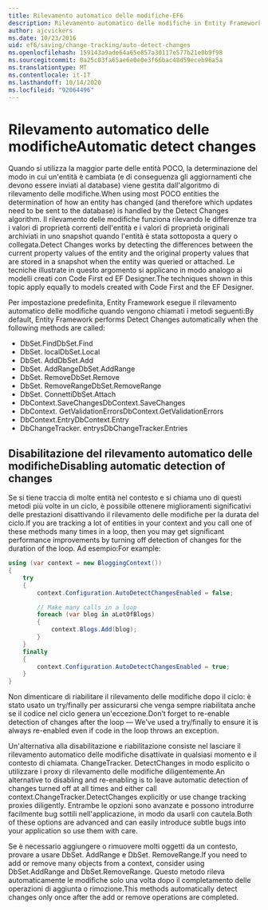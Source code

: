 ```yaml
---
title: Rilevamento automatico delle modifiche-EF6
description: Rilevamento automatico delle modifiche in Entity Framework 6
author: ajcvickers
ms.date: 10/23/2016
uid: ef6/saving/change-tracking/auto-detect-changes
ms.openlocfilehash: 159143a9ade64a65e857a30117e577b21e0b9f98
ms.sourcegitcommit: 0a25c03fa65ae6e0e0e3f66bac48d59eceb96a5a
ms.translationtype: MT
ms.contentlocale: it-IT
ms.lasthandoff: 10/14/2020
ms.locfileid: "92064496"
---
```

# <a name="automatic-detect-changes"></a><span data-ttu-id="bd36d-103">Rilevamento automatico delle modifiche</span><span class="sxs-lookup"><span data-stu-id="bd36d-103">Automatic detect changes</span></span>
<span data-ttu-id="bd36d-104">Quando si utilizza la maggior parte delle entità POCO, la determinazione del modo in cui un'entità è cambiata (e di conseguenza gli aggiornamenti che devono essere inviati al database) viene gestita dall'algoritmo di rilevamento delle modifiche.</span><span class="sxs-lookup"><span data-stu-id="bd36d-104">When using most POCO entities the determination of how an entity has changed (and therefore which updates need to be sent to the database) is handled by the Detect Changes algorithm.</span></span> <span data-ttu-id="bd36d-105">Il rilevamento delle modifiche funziona rilevando le differenze tra i valori di proprietà correnti dell'entità e i valori di proprietà originali archiviati in uno snapshot quando l'entità è stata sottoposta a query o collegata.</span><span class="sxs-lookup"><span data-stu-id="bd36d-105">Detect Changes works by detecting the differences between the current property values of the entity and the original property values that are stored in a snapshot when the entity was queried or attached.</span></span> <span data-ttu-id="bd36d-106">Le tecniche illustrate in questo argomento si applicano in modo analogo ai modelli creati con Code First ed EF Designer.</span><span class="sxs-lookup"><span data-stu-id="bd36d-106">The techniques shown in this topic apply equally to models created with Code First and the EF Designer.</span></span>  

<span data-ttu-id="bd36d-107">Per impostazione predefinita, Entity Framework esegue il rilevamento automatico delle modifiche quando vengono chiamati i metodi seguenti:</span><span class="sxs-lookup"><span data-stu-id="bd36d-107">By default, Entity Framework performs Detect Changes automatically when the following methods are called:</span></span>  

- <span data-ttu-id="bd36d-108">DbSet.Find</span><span class="sxs-lookup"><span data-stu-id="bd36d-108">DbSet.Find</span></span>  
- <span data-ttu-id="bd36d-109">DbSet. local</span><span class="sxs-lookup"><span data-stu-id="bd36d-109">DbSet.Local</span></span>  
- <span data-ttu-id="bd36d-110">DbSet. Add</span><span class="sxs-lookup"><span data-stu-id="bd36d-110">DbSet.Add</span></span>  
- <span data-ttu-id="bd36d-111">DbSet. AddRange</span><span class="sxs-lookup"><span data-stu-id="bd36d-111">DbSet.AddRange</span></span>
- <span data-ttu-id="bd36d-112">DbSet. Remove</span><span class="sxs-lookup"><span data-stu-id="bd36d-112">DbSet.Remove</span></span>  
- <span data-ttu-id="bd36d-113">DbSet. RemoveRange</span><span class="sxs-lookup"><span data-stu-id="bd36d-113">DbSet.RemoveRange</span></span>
- <span data-ttu-id="bd36d-114">DbSet. Connetti</span><span class="sxs-lookup"><span data-stu-id="bd36d-114">DbSet.Attach</span></span>  
- <span data-ttu-id="bd36d-115">DbContext.SaveChanges</span><span class="sxs-lookup"><span data-stu-id="bd36d-115">DbContext.SaveChanges</span></span>  
- <span data-ttu-id="bd36d-116">DbContext. GetValidationErrors</span><span class="sxs-lookup"><span data-stu-id="bd36d-116">DbContext.GetValidationErrors</span></span>  
- <span data-ttu-id="bd36d-117">DbContext.Entry</span><span class="sxs-lookup"><span data-stu-id="bd36d-117">DbContext.Entry</span></span>  
- <span data-ttu-id="bd36d-118">DbChangeTracker. entrys</span><span class="sxs-lookup"><span data-stu-id="bd36d-118">DbChangeTracker.Entries</span></span>  

## <a name="disabling-automatic-detection-of-changes"></a><span data-ttu-id="bd36d-119">Disabilitazione del rilevamento automatico delle modifiche</span><span class="sxs-lookup"><span data-stu-id="bd36d-119">Disabling automatic detection of changes</span></span>  

<span data-ttu-id="bd36d-120">Se si tiene traccia di molte entità nel contesto e si chiama uno di questi metodi più volte in un ciclo, è possibile ottenere miglioramenti significativi delle prestazioni disattivando il rilevamento delle modifiche per la durata del ciclo.</span><span class="sxs-lookup"><span data-stu-id="bd36d-120">If you are tracking a lot of entities in your context and you call one of these methods many times in a loop, then you may get significant performance improvements by turning off detection of changes for the duration of the loop.</span></span> <span data-ttu-id="bd36d-121">Ad esempio:</span><span class="sxs-lookup"><span data-stu-id="bd36d-121">For example:</span></span>  

``` csharp
using (var context = new BloggingContext())
{
    try
    {
        context.Configuration.AutoDetectChangesEnabled = false;

        // Make many calls in a loop
        foreach (var blog in aLotOfBlogs)
        {
            context.Blogs.Add(blog);
        }
    }
    finally
    {
        context.Configuration.AutoDetectChangesEnabled = true;
    }
}
```  

<span data-ttu-id="bd36d-122">Non dimenticare di riabilitare il rilevamento delle modifiche dopo il ciclo: è stato usato un try/finally per assicurarsi che venga sempre riabilitata anche se il codice nel ciclo genera un'eccezione.</span><span class="sxs-lookup"><span data-stu-id="bd36d-122">Don’t forget to re-enable detection of changes after the loop — We've used a try/finally to ensure it is always re-enabled even if code in the loop throws an exception.</span></span>  

<span data-ttu-id="bd36d-123">Un'alternativa alla disabilitazione e riabilitazione consiste nel lasciare il rilevamento automatico delle modifiche disattivate in qualsiasi momento e il contesto di chiamata. ChangeTracker. DetectChanges in modo esplicito o utilizzare i proxy di rilevamento delle modifiche diligentemente.</span><span class="sxs-lookup"><span data-stu-id="bd36d-123">An alternative to disabling and re-enabling is to leave automatic detection of changes turned off at all times and either call context.ChangeTracker.DetectChanges explicitly or use change tracking proxies diligently.</span></span> <span data-ttu-id="bd36d-124">Entrambe le opzioni sono avanzate e possono introdurre facilmente bug sottili nell'applicazione, in modo da usarli con cautela.</span><span class="sxs-lookup"><span data-stu-id="bd36d-124">Both of these options are advanced and can easily introduce subtle bugs into your application so use them with care.</span></span>  

<span data-ttu-id="bd36d-125">Se è necessario aggiungere o rimuovere molti oggetti da un contesto, provare a usare DbSet. AddRange e DbSet. RemoveRange.</span><span class="sxs-lookup"><span data-stu-id="bd36d-125">If you need to add or remove many objects from a context, consider using DbSet.AddRange and DbSet.RemoveRange.</span></span> <span data-ttu-id="bd36d-126">Questo metodo rileva automaticamente le modifiche solo una volta dopo il completamento delle operazioni di aggiunta o rimozione.</span><span class="sxs-lookup"><span data-stu-id="bd36d-126">This methods automatically detect changes only once after the add or remove operations are completed.</span></span> 
